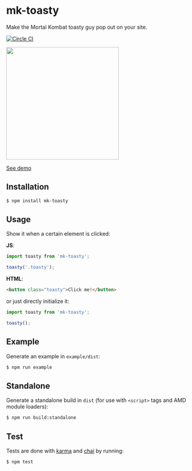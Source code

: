 # mk-toasty

Make the Mortal Kombat toasty guy pop out on your site.

[![Circle CI](https://circleci.com/gh/zakangelle/mk-toasty/tree/master.svg?style=svg)](https://circleci.com/gh/zakangelle/mk-toasty/tree/master)

<a href="https://dl.dropboxusercontent.com/u/21334841/demos/mk-toasty/index.html">
  <img src='https://www.dropbox.com/s/h7zo1d5g57vjdv9/mk-toasty.png?raw=1' width='300px' />
</a>

[See demo](https://dl.dropboxusercontent.com/u/21334841/demos/mk-toasty/index.html)

## Installation

```sh
$ npm install mk-toasty
```

## Usage

Show it when a certain element is clicked:

**JS**:

```js
import toasty from 'mk-toasty';

toasty('.toasty');
```

**HTML**:

```html
<button class="toasty">Click me!</button>
```

or just directly initialize it:

```js
import toasty from 'mk-toasty';

toasty();
```

## Example

Generate an example in `example/dist`:

```sh
$ npm run example
```

## Standalone

Generate a standalone build in `dist` (for use with `<script>` tags and AMD module loaders):

```sh
$ npm run build:standalone
```

## Test

Tests are done with [karma](https://karma-runner.github.io) and [chai](http://chaijs.com/) by running:

```
$ npm test
```
